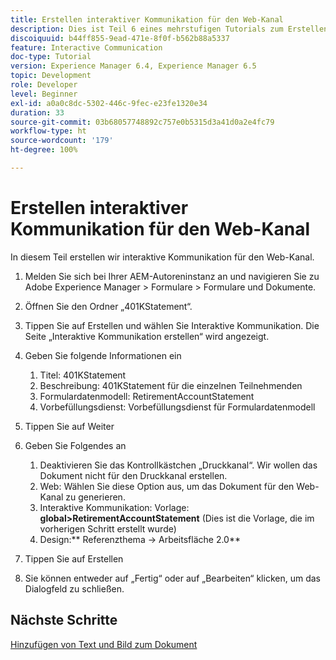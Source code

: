 ```yaml
---
title: Erstellen interaktiver Kommunikation für den Web-Kanal
description: Dies ist Teil 6 eines mehrstufigen Tutorials zum Erstellen Ihres ersten interaktiven Kommunikationsdokuments. In diesem Teil erstellen wir interaktive Kommunikation für den Web-Kanal.
discoiquuid: b44ff855-9ead-471e-8f0f-b562b88a5337
feature: Interactive Communication
doc-type: Tutorial
version: Experience Manager 6.4, Experience Manager 6.5
topic: Development
role: Developer
level: Beginner
exl-id: a0a0c8dc-5302-446c-9fec-e23fe1320e34
duration: 33
source-git-commit: 03b68057748892c757e0b5315d3a41d0a2e4fc79
workflow-type: ht
source-wordcount: '179'
ht-degree: 100%

---
```


# Erstellen interaktiver Kommunikation für den Web-Kanal

In diesem Teil erstellen wir interaktive Kommunikation für den Web-Kanal.

1. Melden Sie sich bei Ihrer AEM-Autoreninstanz an und navigieren Sie zu Adobe Experience Manager > Formulare > Formulare und Dokumente.
1. Öffnen Sie den Ordner „401KStatement“.
1. Tippen Sie auf Erstellen und wählen Sie Interaktive Kommunikation. Die Seite „Interaktive Kommunikation erstellen“ wird angezeigt. 
1. Geben Sie folgende Informationen ein

   1. Titel: 401KStatement
   1. Beschreibung: 401KStatement für die einzelnen Teilnehmenden
   1. Formulardatenmodell: RetirementAccountStatement
   1. Vorbefüllungsdienst: Vorbefüllungsdienst für Formulardatenmodell

1. Tippen Sie auf Weiter
1. Geben Sie Folgendes an

   1. Deaktivieren Sie das Kontrollkästchen „Druckkanal“. Wir wollen das Dokument nicht für den Druckkanal erstellen.
   1. Web: Wählen Sie diese Option aus, um das Dokument für den Web-Kanal zu generieren.
   1. Interaktive Kommunikation: Vorlage: **global>RetirementAccountStatement** (Dies ist die Vorlage, die im vorherigen Schritt erstellt wurde)
   1. Design:** Referenzthema -> Arbeitsfläche 2.0**

1. Tippen Sie auf Erstellen
1. Sie können entweder auf „Fertig“ oder auf „Bearbeiten“ klicken, um das Dialogfeld zu schließen.

## Nächste Schritte

[Hinzufügen von Text und Bild zum Dokument](./partseven.md)
